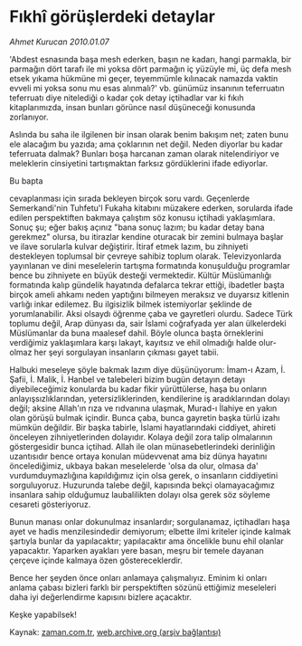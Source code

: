 # Fıkhî görüşlerdeki detaylar

*Ahmet Kurucan 2010.01.07*

<tr><td class="metin" colspan="2" style="padding-top: 20px; padding-left: 5px; ">'Abdest esnasında başa mesh ederken, başın ne kadarı, hangi parmakla, bir parmağın dört tarafı ile mi yoksa dört parmağın iç yüzüyle mi, üç defa mesh etsek yıkama hükmüne mi geçer, teyemmümle kılınacak namazda vaktin evveli mi yoksa sonu mu esas alınmalı?' vb. günümüz insanının teferruatın teferruatı diye nitelediği o kadar çok detay içtihadlar var ki fıkıh kitaplarımızda, insan bunları görünce nasıl düşüneceği konusunda zorlanıyor.</td></tr><tr><td class="metin" colspan="2" style="padding-top: 20px; padding-left: 5px; "><p>Aslında bu saha ile ilgilenen bir insan olarak benim bakışım net; zaten bunu ele alacağım bu yazıda; ama çoklarının net değil. Neden diyorlar bu kadar teferruata dalmak? Bunları boşa harcanan zaman olarak nitelendiriyor ve meleklerin cinsiyetini tartışmaktan farksız gördüklerini ifade ediyorlar.
<p> Bu bapta
<p>cevaplanması için sırada bekleyen birçok soru vardı. Geçenlerde Semerkandi'nin Tuhfetu'l Fukaha kitabını müzakere ederken, sorularda ifade edilen perspektiften bakmaya çalıştım söz konusu içtihadi yaklaşımlara. Sonuç şu; eğer bakış açınız "bana sonuç lazım; bu kadar detay bana gerekmez" olursa, bu itirazlar kendine oturacak bir zemini bulmaya başlar ve ilave sorularla kulvar değiştirir. İtiraf etmek lazım, bu zihniyeti destekleyen toplumsal bir çevreye sahibiz toplum olarak. Televizyonlarda yayınlanan ve dini meselelerin tartışma formatında konuşulduğu programlar bence bu zihniyete en büyük desteği vermektedir. Kültür Müslümanlığı formatında kalıp gündelik hayatında defalarca tekrar ettiği, ibadetler başta birçok ameli ahkamı neden yaptığını bilmeyen meraksız ve duyarsız kitlenin varlığı inkar edilemez. Bu ilgisizlik bilmek istemiyorlar şeklinde de yorumlanabilir. Aksi olsaydı öğrenme çaba ve gayretleri olurdu. Sadece Türk toplumu değil, Arap dünyası da, sair İslami coğrafyada yer alan ülkelerdeki Müslümanlar da buna maalesef dahil. Böyle olunca başta örneklerini verdiğimiz yaklaşımlara karşı lakayt, kayıtsız ve ehil olmadığı halde olur-olmaz her şeyi sorgulayan insanların çıkması gayet tabii.
<p> Halbuki meseleye şöyle bakmak lazım diye düşünüyorum: İmam-ı Azam, İ. Şafii, İ. Malik, İ. Hanbel ve talebeleri bizim bugün detayın detayı diyebileceğimiz konularda bu kadar fikir yürüttülerse, haşa bu onların anlayışsızlıklarından, yetersizliklerinden, kendilerine iş aradıklarından dolayı değil; aksine Allah'ın rıza ve rıdvanına ulaşmak, Murad-ı İlahiye en yakın olan görüşü bulmak içindir. Bunca çaba, bunca gayretin başka türlü izahı mümkün değildir. Bir başka tabirle, İslami hayatlarındaki ciddiyet, ahireti önceleyen zihniyetlerinden dolayıdır. Kolaya değil zora talip olmalarının göstergesidir bunca içtihad. Allah ile olan münasebetlerindeki derinliğin uzantısıdır bence ortaya konulan müdevvenat ama biz dünya hayatını öncelediğimiz, ukbaya bakan meselelerde 'olsa da olur, olmasa da' vurdumduymazlığına kapıldığımız için olsa gerek, o insanların ciddiyetini sorguluyoruz. Huzurunda talebe değil, kapısında bekçi olamayacağımız insanlara sahip olduğumuz laubalilikten dolayı olsa gerek söz söyleme cesareti gösteriyoruz.
<p> Bunun manası onlar dokunulmaz insanlardır; sorgulanamaz, içtihadları haşa ayet ve hadis menzilesindedir demiyorum; elbette ilmi kriteler içinde kalmak şartıyla bunlar da yapılacaktır; yapılacaktır ama öncelikle bunu ehil olanlar yapacaktır. Yaparken ayakları yere basan, meşru bir temele dayanan çerçeve içinde kalmaya özen göstereceklerdir.
<p> Bence her şeyden önce onları anlamaya çalışmalıyız. Eminim ki onları anlama çabası bizleri farklı bir perspektiften sözünü ettiğimiz meseleleri daha iyi değerlendirme kapısını bizlere açacaktır.
<p> Keşke yapabilsek! <br/></p></p></p></p></p></p></p></td></tr>

Kaynak: [zaman.com.tr](http://zaman.com.tr/yazar.do?yazino=936937), [web.archive.org (arşiv bağlantısı)](http://web.archive.org/web/20100328233959/http://www.zaman.com.tr:80/yazar.do?yazino=936937)
